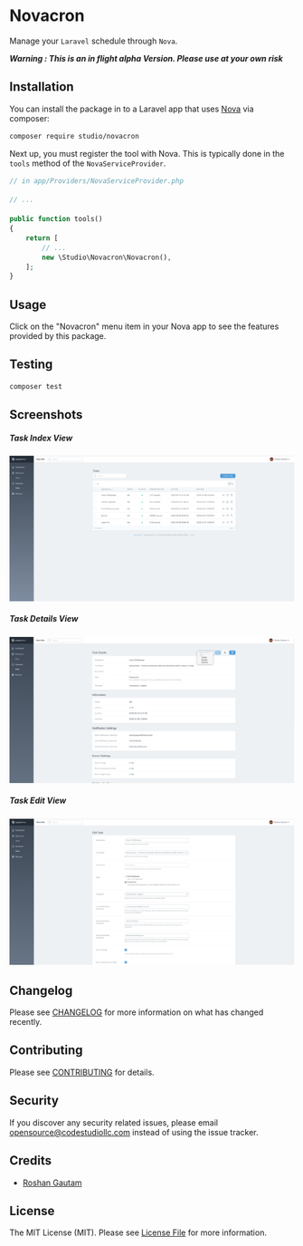 # Novacron

Manage your `Laravel` schedule through `Nova`.

***Warning : This is an in flight alpha Version. Please use at your own risk***

## Installation

You can install the package in to a Laravel app that uses [Nova](https://nova.laravel.com) via composer:

```bash
composer require studio/novacron
```

Next up, you must register the tool with Nova. This is typically done in the `tools` method of the `NovaServiceProvider`.

```php
// in app/Providers/NovaServiceProvider.php

// ...

public function tools()
{
    return [
        // ...
        new \Studio\Novacron\Novacron(),
    ];
}
```

## Usage

Click on the "Novacron" menu item in your Nova app to see the features provided by this package.

## Testing

``` bash
composer test
```
## Screenshots

##### Task Index View

![](resources/img/screenshots/index.png)

##### Task Details View

![](resources/img/screenshots/details-view.png)

##### Task Edit View

![](resources/img/screenshots/edit-view.png)

## Changelog

Please see [CHANGELOG](Changelog.md) for more information on what has changed recently.

## Contributing

Please see [CONTRIBUTING](Contributing.md) for details.

## Security

If you discover any security related issues, please email opensource@codestudiollc.com instead of using the issue tracker.


## Credits

- [Roshan Gautam](https://github.com/roshangautam)

## License

The MIT License (MIT). Please see [License File](License.md) for more information.